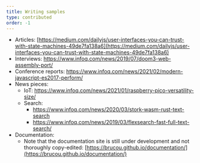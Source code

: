 ```yaml
---
title: Writing samples
type: contributed
order: -1
---
```


-   Articles: [https://medium.com/dailyjs/user-interfaces-you-can-trust-with-state-machines-49de7fa138a6](https://medium.com/dailyjs/user-interfaces-you-can-trust-with-state-machines-49de7fa138a6)
-   Interviews: https://www.infoq.com/news/2019/07/doom3-web-assembly-port/
-   Conference reports: https://www.infoq.com/news/2021/02/modern-javascript-es2017-perform/
-   News pieces: 
	-   IoT: https://www.infoq.com/news/2021/01/raspberry-pico-versatility-size/
	-   Search: 
		-   https://www.infoq.com/news/2020/03/stork-wasm-rust-text-search 
		-   https://www.infoq.com/news/2019/03/flexsearch-fast-full-text-search/
-   Documentation: 
	-   Note that the documentation site is still under development and not thoroughly copy-edited: [https://brucou.github.io/documentation/](https://brucou.github.io/documentation/)
